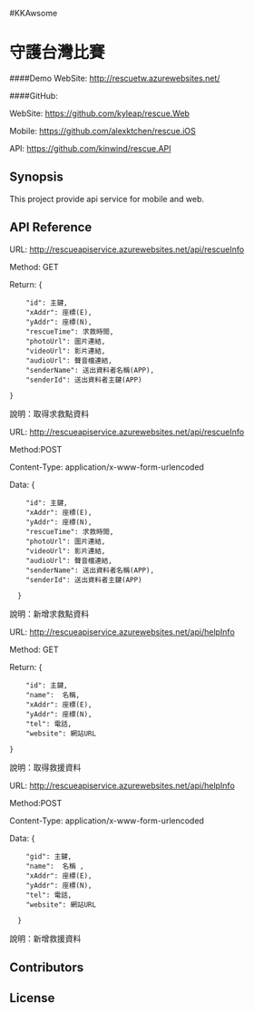 #KKAwsome

# 守護台灣比賽

####Demo WebSite: 
http://rescuetw.azurewebsites.net/

####GitHub: 

WebSite: https://github.com/kyleap/rescue.Web

Mobile: https://github.com/alexktchen/rescue.iOS

API: https://github.com/kinwind/rescue.API

## Synopsis
This project provide api service for mobile and web.

## API Reference

URL: http://rescueapiservice.azurewebsites.net/api/rescueInfo

Method: GET

Return:
	{
	
        "id": 主鍵,
        "xAddr": 座標(E),
        "yAddr": 座標(N),
        "rescueTime": 求救時間,
        "photoUrl": 圖片連結,
        "videoUrl": 影片連結,
        "audioUrl": 聲音檔連結,
        "senderName": 送出資料者名稱(APP),
        "senderId": 送出資料者主鍵(APP)
        
    }
    
說明：取得求救點資料

URL: http://rescueapiservice.azurewebsites.net/api/rescueInfo

Method:POST

Content-Type: application/x-www-form-urlencoded

Data: {
        
        "id": 主鍵,
        "xAddr": 座標(E),
        "yAddr": 座標(N),
        "rescueTime": 求救時間,
        "photoUrl": 圖片連結,
        "videoUrl": 影片連結,
        "audioUrl": 聲音檔連結,
        "senderName": 送出資料者名稱(APP),
        "senderId": 送出資料者主鍵(APP)
        
	  }
	  
說明：新增求救點資料

URL: http://rescueapiservice.azurewebsites.net/api/helpInfo

Method: GET

Return:
	{
	
        "id": 主鍵,
        "name":  名稱,
        "xAddr": 座標(E),
        "yAddr": 座標(N),
        "tel": 電話,
        "website": 網站URL
        
    }
說明：取得救援資料
		
URL: http://rescueapiservice.azurewebsites.net/api/helpInfo

Method:POST

Content-Type: application/x-www-form-urlencoded

Data: {

        "gid": 主鍵,
        "name":  名稱 ,
        "xAddr": 座標(E),
        "yAddr": 座標(N),
        "tel": 電話,
        "website": 網站URL
        
	  }
	  
說明：新增救援資料



## Contributors

## License

